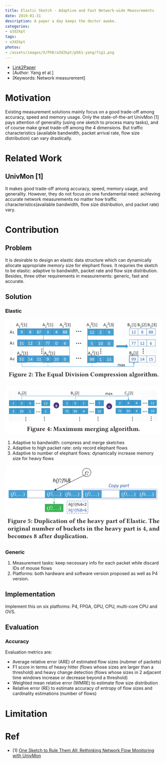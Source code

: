 ```yaml
---
title: Elastic Sketch - Adaptive and Fast Network-wide Measurements
date: 2019-01-31
description: A paper a day keeps the doctor awake.
categories:
- a3d2kpt
tags:
- a3d2kpt
photos:
- /assets/images/X/PhD/a3d2kpt/p561-yang/fig1.png
---
```


* [Link2Paper](https://qmro.qmul.ac.uk/xmlui/bitstream/handle/123456789/43547/Uhlig%20Elastic%20Sketch%20Adaptive%202018%20Accepted.pdf?sequence=1)
* [Author: Yang et al.] 
* [Keywords: Network measurement]

# Motivation

Existing measurement solutions mainly focus on a good trade-off among accuracy, speed and memory usage. Only the state-of-the-art UnivMon \[1\] pays attention of generality (using one sketch to process many tasks), and of course make great trade-off among the 4 dimensions. But traffic characteristics (available bandwidth, packet arrival rate, flow size distribution) can vary drastically.

# Related Work

## UnivMon \[1\]

It makes good trade-off among accuracy, speed, memory usage, and generality. However, they do not focus on one fundamental need: achieving accurate network measurements no matter how traffic characteristics(available bandwidth, flow size distribution, and packet rate) vary.

# Contribution

## Problem

It is desirable to design an elastic data structure which can dynamically allocate appropriate memory size for elephant flows. It requries the sketch to be elastic: adaptive to bandwidth, packet rate and flow size distribution. Besides, three other requirements in measurements: generic, fast and accurate.

## Solution

### Elastic

![Compression Algorithm](/assets/images/X/PhD/a3d2kpt/p561-yang/fig2.png)

![Merging Algorithm](/assets/images/X/PhD/a3d2kpt/p561-yang/fig4.png)

1. Adaptive to bandwidth: compress and merge sketches
2. Adaptive to high packet rate: only record elephant flows
3. Adaptive to number of elephant flows: dynamically increase memory size for heavy flows

![Adaptivity to number of elephant flows](/assets/images/X/PhD/a3d2kpt/p561-yang/fig5.png)

### Generic

1. Measurement tasks: keep necessary info for each packet while discard IDs of mouse flows
2. Platforms: both hardware and software version proposed as well as P4 version.

## Implementation

Implement this on six platforms: P4, FPGA, GPU, CPU, multi-core CPU and OVS.

## Evaluation

### Accuracy 

Evaluation metrics are:

- Average relative error (ARE) of estimated flow sizes (nubmer of packets)
- F1 score in terms of heavy hitter (flows whose sizes are larger than a threshold) and heavy change detection (flows whose sizes in 2 adjacent time windows increase or decrease beyond a threshold)
- Weighted mean relative error (WMRE) to estimate flow size distribution
- Relative error (RE) to estimate accuracy of entropy of flow sizes and cardinality estimations (number of flows)

# Limitation


# Ref

- \[1\] [One Sketch to Rule Them All: Rethinking Network Flow Monitoring with UnivMon](http://users.ece.cmu.edu/~vsekar/papers/sigcomm16_univmon.pdf)